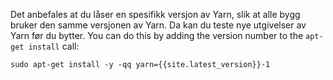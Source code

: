 Det anbefales at du låser en spesifikk versjon av Yarn, slik at alle bygg bruker den samme versjonen av Yarn. Da kan du teste nye utgivelser av Yarn før du bytter. You can do this by adding the version number to the `apt-get install` call:

    sudo apt-get install -y -qq yarn={{site.latest_version}}-1